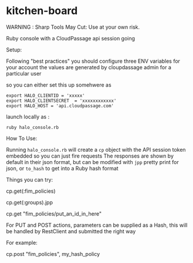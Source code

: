 kitchen-board
=============
WARNING : Sharp Tools May Cut: Use at your own risk.

Ruby console with a CloudPassage api session going

Setup:

Following "best practices" you should configure three ENV variables for your account
the values are generated by cloupdassage admin for a particular user

so you can either set this up somehwere as

```
export HALO_CLIENTID = 'xxxxx'
export HALO_CLIENTSECRET  = 'xxxxxxxxxxxx'
export HALO_HOST = 'api.cloudpassage.com'
```

launch locally as :

`ruby halo_console.rb`


How To Use:

Running `halo_console.rb` will create a `cp` object with the API session token embedded so you can just fire requests
The responses are shown by default in their json format, but can be modified with `jpp` pretty print
for json, or `to_hash` to get into a Ruby hash format


Things you can try:


cp.get(:fim_policies)

cp.get(:groups).jpp

cp.get "fim_policies/put_an_id_in_here"

For PUT and POST actions, parameters can be supplied as a Hash,
this will be handled by RestClient and submitted the right way

For example:

cp.post "fim_policies", my_hash_policy




